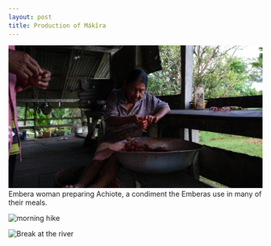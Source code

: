 ```yaml
---
layout: post
title: Production of Mákĩra
---
```


![Achiote](images/achiote.png)
Embera woman preparing Achiote, a condiment the Emberas use in many of their meals.

![morning hike](images/IMG_0354.JPG)



![Break at the river](IMG_0451.JPG)